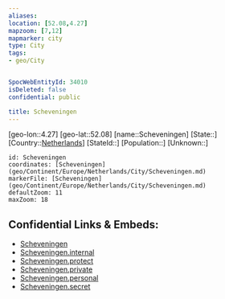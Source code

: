 ```yaml
---
aliases: 
location: [52.08,4.27]
mapzoom: [7,12] 
mapmarker: city 
type: City
tags:
- geo/City


SpocWebEntityId: 34010
isDeleted: false
confidential: public

title: Scheveningen
---
```

[geo-lon::4.27]
[geo-lat::52.08]
[name::Scheveningen]
[State::]
[Country::[Netherlands](geo/Continent/Europe/Netherlands.md)]
[StateId::]
[Population::]
[Unknown::]


```leaflet
id: Scheveningen
coordinates: [Scheveningen](geo/Continent/Europe/Netherlands/City/Scheveningen.md)
markerFile: [Scheveningen](geo/Continent/Europe/Netherlands/City/Scheveningen.md)
defaultZoom: 11 
maxZoom: 18
```


## Confidential Links & Embeds: 
- [Scheveningen](../../../../../../_public/geo/Continent/Europe/Netherlands/City/Scheveningen.md) 
- [Scheveningen.internal](../../../../../../_internal/geo/Continent/Europe/Netherlands/City/Scheveningen.internal.md) 
- [Scheveningen.protect](../../../../../../_protect/geo/Continent/Europe/Netherlands/City/Scheveningen.protect.md) 
- [Scheveningen.private](../../../../../../_private/geo/Continent/Europe/Netherlands/City/Scheveningen.private.md) 
- [Scheveningen.personal](../../../../../../_personal/geo/Continent/Europe/Netherlands/City/Scheveningen.personal.md) 
- [Scheveningen.secret](../../../../../../_secret/geo/Continent/Europe/Netherlands/City/Scheveningen.secret.md) 
